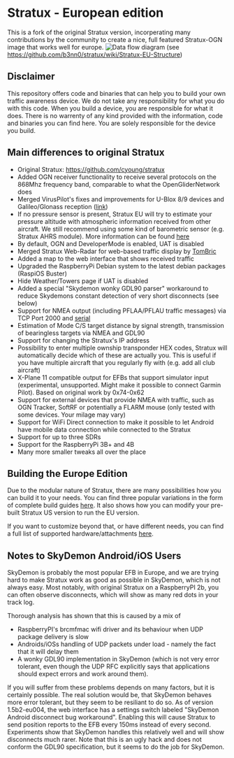 # Stratux - European edition
This is a fork of the original Stratux version, incorperating many contributions by the community to create a
nice, full featured Stratux-OGN image that works well for europe.
![Data flow diagram](https://user-images.githubusercontent.com/60190549/94661904-f1201c80-0307-11eb-9d8d-3af2020583a8.png)
(see https://github.com/b3nn0/stratux/wiki/Stratux-EU-Structure)

## Disclaimer
This repository offers code and binaries that can help you to build your own traffic awareness device. We do not take any responsibility for what you do with this code. When you build a device, you are responsible for what it does. There is no warrenty of any kind provided with the information, code and binaries you can find here. You are solely responsible for the device you build.

## Main differences to original Stratux
* Original Stratux: https://github.com/cyoung/stratux
* Added OGN receiver functionality to receive several protocols on the 868Mhz frequency band, comparable to what the OpenGliderNetwork does
* Merged VirusPilot's fixes and improvements for U-Blox 8/9 devices and Galileo/Glonass reception ([link](https://github.com/VirusPilot))
* If no pressure sensor is present, Stratux EU will try to estimate your pressure altitude with atmospheric information received from other aircraft. We still recommend using some kind of barometric sensor (e.g. Stratux AHRS module). More information can be found [here](https://github.com/b3nn0/stratux/wiki/Altitudes-in-Stratux-EU)
* By default, OGN and DeveloperMode is enabled, UAT is disabled
* Merged Stratux Web-Radar for web-based traffic display by [TomBric](https://github.com/TomBric)
* Added a map to the web interface that shows received traffic
* Upgraded the RaspberryPi Debian system to the latest debian packages (RaspiOS Buster)
* Hide Weather/Towers page if UAT is disabled
* Added a special "Skydemon wonky GDL90 parser" workaround to reduce Skydemons constant detection of very short disconnects (see below)
* Support for NMEA output (including PFLAA/PFLAU traffic messages) via TCP Port 2000 and [serial](https://github.com/b3nn0/stratux/wiki/Stratux-Serial-output-for-EFIS's-that-support-GDL90-or-Flarm-NMEA-over-serial)
* Estimation of Mode C/S target distance by signal strength, transmission of bearingless targets via NMEA and GDL90
* Support for changing the Stratux's IP address
* Possibility to enter multiple ownship transponder HEX codes, Stratux will automatically decide which of these are actually you. This is useful if you have multiple aircraft that you regularly fly with (e.g. add all club aircraft)
* X-Plane 11 compatible output for EFBs that support simulator input (experimental, unsupported. Might make it possible to connect Garmin Pilot). Based on original work by 0x74-0x62
* Support for external devices that provide NMEA with traffic, such as OGN Tracker, SoftRF or potentially a FLARM mouse (only tested with some devices. Your milage may vary)
* Support for WiFi Direct connection to make it possible to let Android have mobile data connection while connected to the Stratux
* Support for up to three SDRs
* Support for the RaspberryPi 3B+ and 4B
* Many more smaller tweaks all over the place

## Building the Europe Edition
Due to the modular nature of Stratux, there are many possibilities how you can build it to your needs.
You can find three popular variations in the form of complete build guides [here](https://github.com/b3nn0/stratux/wiki/Building-Stratux-Europe-Edition).
It also shows how you can modify your pre-built Stratux US version to run the EU version.

If you want to customize beyond that, or have different needs, you can find a full list of supported hardware/attachments [here](https://github.com/b3nn0/stratux/wiki/Supported-Hardware).



## Notes to SkyDemon Android/iOS Users
SkyDemon is probably the most popular EFB in Europe, and we are trying hard to make Stratux work as good as possible in SkyDemon, which is not always easy. Most notably, with original Stratux on a RaspberryPI 2b, you can often observe disconnects, which will show as many red dots in your track log.

Thorough analysis has shown that this is caused by a mix of
- RaspberryPI's brcmfmac wifi driver and its behaviour when UDP package delivery is slow
- Androids/iOSs handling of UDP packets under load - namely the fact that it will delay them
- A wonky GDL90 implementation in SkyDemon (which is not very error tolerant, even though the UDP RFC explicitly says that applications should expect errors and work around them).

If you will suffer from these problems depends on many factors, but it is certainly possible.
The real solution would be, that SkyDemon behaves more error tolerant, but they seem to be resiliant to do so.
As of version 1.5b2-eu004, the web interface has a settings switch labeled "SkyDemon Android disconnect bug workaround". Enabling this will cause Stratux to send position reports to the EFB every 150ms instead of every second.
Experiments show that SkyDemon handles this relatively well and will show disconnects much rarer.
Note that this is an ugly hack and does not conform the GDL90 specification, but it seems to do the job for SkyDemon.


